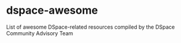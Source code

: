 # dspace-awesome
List of awesome DSpace-related resources compiled by the DSpace Community Advisory Team
